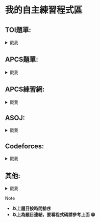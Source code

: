 # 我的自主練習程式區


## TOI題單:
<details>
<summary> 戳我 </summary>
  
- [x] [c199. 爬山去 (Hiking)](https://zerojudge.tw/ShowProblem?problemid=c199)　　　　　　　　　　<sub>2024/2/26~2024/2/26</sub>

- [x] [e622. 虛擬寵物大師 (Master)](https://zerojudge.tw/ShowProblem?problemid=e622)　　　　　　　<sub>2024/2/26~2024/2/26</sub>

- [x] [f515.	英文縮寫 (Abbreviation)](https://zerojudge.tw/ShowProblem?problemid=f515)      　　　　　　<sub>2024/2/29~2024/2/29</sub>

- [x] [e621. 免費停車 (Free Parking)](https://zerojudge.tw/ShowProblem?problemid=e621)　　　　　　<sub>2024/2/29~2024/2/29</sub>

- [x] [f337.	同樂會 (Party)](https://zerojudge.tw/ShowProblem?problemid=f337)　　　　　　　　　　　<sub>2024/2/29~2024/2/29</sub>

- [x] [k516. 根號 (Sqrt)](https://zerojudge.tw/ShowProblem?problemid=k516)　　　　　　　　　　　　<sub>2024/3/1~2024/3/6</sub>

- [x] [l919.	珠寶交易 (Jewel)](https://zerojudge.tw/ShowProblem?problemid=l919)　　　　　　　　　　<sub>2024/2/26~2024/2/26</sub>

- [x] [k467.	分班 (Class)](https://zerojudge.tw/ShowProblem?problemid=k467)　　　　　　　　　　　　<sub>2024/3/2~2024/3/2</sub>

- [x] [e806. 多項式計算 (Polynomial)](https://zerojudge.tw/ShowProblem?problemid=e806)　　　　　　<sub>2024/3/7~2024/3/23</sub>

- [x] [k514.	解藥 (Medicine)](https://zerojudge.tw/ShowProblem?problemid=k514)　　　　　　　　　　<sub>2024/3/8~2024/3/23</sub>

- [x] [n360. 搶21 (The 21 Game)](https://zerojudge.tw/ShowProblem?problemid=n360)　　　　　　　　<sub>2024/3/21~2024/3/22</sub>

- [x] [n361. 數字旅館 (hotel)](https://zerojudge.tw/ShowProblem?problemid=n361)　　　　　　　　　　<sub>2024/3/21~2024/3/21</sub>

- [x] [n362. 質數遊戲 (Primes)](https://zerojudge.tw/ShowProblem?problemid=n362)　　　　　　　　　<sub>2024/3/21~2024/3/27</sub>

- [x] [k468.	打靶 (Target)](https://zerojudge.tw/ShowProblem?problemid=k468)　　　　　　　　　　　<sub>2024/3/23~2024/5/21</sub>

- [x] [e808. 不再傻傻等公車 (Bus)](https://zerojudge.tw/ShowProblem?problemid=e808)　　　　　　　<sub>2024/3/24~2024/3/24</sub>

- [x] [n630. 電影院 (Cinema)](https://zerojudge.tw/ShowProblem?problemid=n360)　　　　　　　　　<sub>2024/4/29~2024/4/29</sub>

- [x] [n631. 撲克 (Poker)](https://zerojudge.tw/ShowProblem?problemid=n361)　　　　　　　　　　　<sub>2024/4/29~2024/5/11</sub>

- [x] [n632. 熱門商品 (Commodity)](https://zerojudge.tw/ShowProblem?problemid=n632)　　　　　　　<sub>2024/4/29~2024/5/15</sub>

- [x] [k466. 成績分析 (Analysis)](https://zerojudge.tw/ShowProblem?problemid=k466)　　　　　　　　　<sub>2024/6/6~2024/6/6</sub>

- [ ] [k253. 成績分析 (Analysis)](https://zerojudge.tw/ShowProblem?problemid=k253)　　　　　　　　　<sub>2024/7/25~</sub>

- [x] [f818. 物競天擇 (Survival)](https://zerojudge.tw/ShowProblem?problemid=f818)　　　　　　　　　<sub>2024/8/10~2024/8/10</sub>

- [x] [f819. 圖書館 (Library)](https://zerojudge.tw/ShowProblem?problemid=f819)　　　　　　　　　<sub>2024/8/10~2024/8/10</sub>

- [ ] [f820. 極限運動 (Sports)](https://zerojudge.tw/ShowProblem?problemid=f820)　　　　　　　　　　　<sub>2024/8/10~</sub>

- [x] [m397. 烤肉 (BBQ)](https://zerojudge.tw/ShowProblem?problemid=m397)　　　　　　　　　<sub>2024/8/12~2024/8/12</sub>

- [x] [e623. 2. PPAP](https://zerojudge.tw/ShowProblem?problemid=e623)　　　　　　　　　<sub>2024/8/13~2024/8/13</sub>

- [x] [h659. 計程車 (Taxi)](https://zerojudge.tw/ShowProblem?problemid=h659)　　　　　　　　　<sub>2024/8/13~2024/8/13</sub>

- [x] [f708. 蟲蟲危機 (Insect)](https://zerojudge.tw/ShowProblem?problemid=f708)　　　　　　　　　<sub>2024/8/13~2024/8/13</sub>

- [x] [g497. 電梯 (Elevator)](https://zerojudge.tw/ShowProblem?problemid=g497)　　　　　　　　　<sub>2024/8/13~2024/8/13</sub>

- [x] [h658. 捕魚 (Fishing)](https://zerojudge.tw/ShowProblem?problemid=h658)　　　　　　　　　<sub>2024/8/13~2024/8/13</sub>

- [x] [j178. 手遊廣告 (Advertisement)](https://zerojudge.tw/ShowProblem?problemid=j178)　　　　　　　　　<sub>2024/8/13~2024/8/13</sub>

- [x] [f043. 1. 小豪的回家作業 (Homework)](https://zerojudge.tw/ShowProblem?problemid=f043)　　　　　　　　　<sub>2024/8/16~2024/8/16</sub>

- [x] [f373. 週年慶 Anniversary](https://zerojudge.tw/ShowProblem?problemid=f373)　　　　　　　　　<sub>2024/8/16~2024/8/16</sub>

- [x] [f706. 時區 (Zone)](https://zerojudge.tw/ShowProblem?problemid=f706)　　　　　　　　　<sub>2024/8/16~2024/8/16</sub>

- [x] [f707. 幸運 7 (Lucky Seven)](https://zerojudge.tw/ShowProblem?problemid=f707)　　　　　　　　　<sub>2024/8/16~2024/8/16</sub>

- [x] [g498. 兔子跳躍 (Rabbit)](https://zerojudge.tw/ShowProblem?problemid=g498)　　　　　　　　　<sub>2024/8/16~2024/8/16</sub>

- [x] [j180. 戰備存糧 (Food)](https://zerojudge.tw/ShowProblem?problemid=j180)　　　　　　　　　<sub>2024/8/16~2024/8/16</sub>

- [x] [l918. P1. 彈珠汽水 (Soda)](https://zerojudge.tw/ShowProblem?problemid=l918)　　　　　　　　　<sub>2024/8/16~2024/8/16</sub>

- [x] [e794. p1.黃金比例](https://zerojudge.tw/ShowProblem?problemid=e794)　　　　　　　　　<sub>2024/8/16~2024/8/16</sub>

- [x] [k924. P1. 數字結合 (Combination)](https://zerojudge.tw/ShowProblem?problemid=k924)　　　　　　　　　<sub>2024/8/16~2024/8/16</sub>

- [x] [g496. 彗星列車 (Comet)](https://zerojudge.tw/ShowProblem?problemid=g496)　　　　　　　　　<sub>2024/8/16~2024/8/16</sub>

- [x] [e798. p5. 卷積神經網路](https://zerojudge.tw/ShowProblem?problemid=e798)　　　　　　　　　<sub>2024/8/16~2024/8/16</sub>

- [x] [f513. 舉旗遊戲 (Flag)](https://zerojudge.tw/ShowProblem?problemid=f513)　　　　　　　　　<sub>2024/8/16~2024/8/16</sub>

- [x] [k398. 密室逃脫 (Escape)](https://zerojudge.tw/ShowProblem?problemid=k398)　　　　　　　　　<sub>2024/8/16~2024/8/16</sub>

- [x] [i376. 尋寶 (Treasure)](https://zerojudge.tw/ShowProblem?problemid=i376)　　　　　　　　　<sub>2024/8/16~2024/8/16</sub>

- [x] [f149. 3. 炸彈偵測器 (Detector)](https://zerojudge.tw/ShowProblem?problemid=f149)　　　　　　　　　<sub>2024/8/16~2024/8/16</sub>

- [x] [o578. 起司 (Cheese)](https://zerojudge.tw/ShowProblem?problemid=o578)　　　　　　　　　<sub>2024/8/16~2024/8/16</sub>

- [x] [o579. 電動滑板車 (e-Scooter)](https://zerojudge.tw/ShowProblem?problemid=o579)　　　　　　　　　<sub>2024/8/16~2024/8/16</sub>

- [X] [o580. 因數計算 (Factor)](https://zerojudge.tw/ShowProblem?problemid=o580)　　　　　　　　　<sub>2024/10/2~2024/10/2</sub>

- [ ] [o626. 檔案順序 (Files)](https://zerojudge.tw/ShowProblem?problemid=o626)　　　　　　　　　<sub>2024/8/16~2024/8/16</sub>

- [ ] [o627. 校外教學分組 (Trip)](https://zerojudge.tw/ShowProblem?problemid=o627)　　　　　　　　　<sub>2024/8/16~2024/8/16</sub>

- [ ] [o628. 天秤 (Libra)](https://zerojudge.tw/ShowProblem?problemid=o628)　　　　　　　　　<sub>2024/10/2~2024/10/2</sub>

- [X] [k463. 破冰活動 (Icebreaker)](https://zerojudge.tw/ShowProblem?problemid=k463)　　　　　　　　　<sub>2024/10/2~2024/10/2</sub>

- [ ] [f815.	遊戲升等](https://zerojudge.tw/ShowProblem?problemid=f815)　　　　　　　　　　　<sub></sub>

</details>
  
## APCS題單:
<details>
<summary> 戳我 </summary>
  
- [x] [m370. 1. 機械鼠](https://zerojudge.tw/ShowProblem?problemid=m370)　　　　　　　　　　　<sub>2023/11/9~2023/11/16</sub>

- [x] [m371. 2. 卡牌遊戲](https://zerojudge.tw/ShowProblem?problemid=m371)　　　　　　　　　　<sub>2023/12/30~2023/12/30</sub>

- [x] [c290. 1.	秘密差](https://zerojudge.tw/ShowProblem?problemid=c290)　　　　　　　　　　　　<sub>2024/3/20~2024/3/23</sub>

- [x] [e289. 3. 美麗的彩帶](https://zerojudge.tw/ShowProblem?problemid=e289)　　　　　　　　　　<sub>2024/3/23~2024/4/27</sub>

- [x] [j605. 1.	程式考試](https://zerojudge.tw/ShowProblem?problemid=j605)　　　　　　　　　　　<sub>2024/3/27~2024/3/27</sub>

- [x] [f580. 2. 骰子](https://zerojudge.tw/ShowProblem?problemid=f580)　　　　　　　　　　　　　<sub>2024/3/28~2024/3/29</sub>

- [x] [g276. 2. 魔王迷宮](https://zerojudge.tw/ShowProblem?problemid=g276)　　　　　　　　　　　<sub>2024/3/28~2024/7/7</sub>

- [x]  [b966. 3. 線段覆蓋長度](https://zerojudge.tw/ShowProblem?problemid=b966)　　　　　　　　　<sub>2024/4/6~2024/4/6</sub>

- [ ] [h084. 4. 牆上海報](https://zerojudge.tw/ShowProblem?problemid=h084)　　　　　　　　　　　<sub>2024/4/7~</sub>

- [ ] [j123. 2. 運貨站](https://zerojudge.tw/ShowProblem?problemid=j123)　　　　　　　　　　　　<sub>2024/4/18~</sub>

- [x] [b965. 2. 矩陣轉換](https://zerojudge.tw/ShowProblem?problemid=b965)　　　　　　　　　　　<sub>2024/4/20~2024/8/19</sub> 

- [x] [h081. 2. 程式交易](https://zerojudge.tw/ShowProblem?problemid=h081)　　　　　　　　　　　<sub>2024/5/2~2024/5/2</sub>

- [x] [m931. 1. 遊戲選角](https://zerojudge.tw/ShowProblem?problemid=m931)　　　　　　　　　　　<sub>2024/6/3~2024/6/3</sub>

- [x] [o076. 1. 特技表演](https://zerojudge.tw/ShowProblem?problemid=o076)　　　　　　　　　　　<sub>2024/6/16~2024/6/16</sub>

- [x] [o077. 2. 電子畫布](https://zerojudge.tw/ShowProblem?problemid=o077)　　　　　　　　　　　<sub>2024/6/16~2024/6/16</sub>

- [ ] [o078. 3. 缺字問題](https://zerojudge.tw/ShowProblem?problemid=o078)　　　　　　　　　　　<sub>2024/6/16~</sub>

- [x] [k731. 1. 路徑偵測](https://zerojudge.tw/ShowProblem?problemid=k731)　　　　　　　　　　　<sub>2024/7/7~2024/7/7</sub>

- [x] [j606. 2. 造字程式](https://zerojudge.tw/ShowProblem?problemid=j606)　　　　　　　　　　　<sub>2024/8/10~2024/8/10</sub>

- [x] [c294. 1. 三角形辨別](https://zerojudge.tw/ShowProblem?problemid=c294)　　　　　　　　　　　<sub>2024/8/16~2024/8/16</sub>

- [x] [c461. apcs 邏輯運算子 (Logic Operators)](https://zerojudge.tw/ShowProblem?problemid=c461)　　　　　　　　　　　　　<sub>2024/8/16~2024/8/16</sub>

- [x] [e286. 籃球比賽](https://zerojudge.tw/ShowProblem?problemid=e286)　　　　　　　　　　　<sub>2024/8/17~2024/8/17</sub>

- [x] [f579. 1. 購物車](https://zerojudge.tw/ShowProblem?problemid=f579)　　　　　　　　　　　<sub>2024/8/17~2024/8/17</sub>

- [x] [g595. 1. 修補圍籬](https://zerojudge.tw/ShowProblem?problemid=g595)　　　　　　　　　　　<sub>2024/8/17~2024/8/17</sub>

- [x] [b964. 1. 成績指標](https://zerojudge.tw/ShowProblem?problemid=b964)　　　　　　　　　　　　　<sub>2024/8/17~2024/8/17</sub>

- [x] [e313. 最少相異字母](https://zerojudge.tw/ShowProblem?problemid=e313)　　　　　　　　　　　<sub>2024/8/17~2024/8/17</sub>

- [x] [e287. 機器人的路徑](https://zerojudge.tw/ShowProblem?problemid=e287)　　　　　　　　　　　<sub>2024/8/17~2024/8/17</sub>

- [x] [f313. 2. 人口遷移](https://zerojudge.tw/ShowProblem?problemid=f313)　　　　　　　　　　　　　<sub>2024/8/17~2024/8/17</sub>

- [X] [c291. 2. 小群體](https://zerojudge.tw/ShowProblem?problemid=c291)　　　　　　　　　　　　<sub>2024/9/7~2024/9/7</sub>

- [ ] [c575. 4. 基地台](https://zerojudge.tw/ShowProblem?problemid=c575)　　　　　　　　　　　　　<sub></sub>

- [ ] [i401. 3. 雷射測試](https://zerojudge.tw/ShowProblem?problemid=i401)　　　　　　　　　　　<sub></sub>

- [ ] [h083. 3. 數位占卜](https://zerojudge.tw/ShowProblem?problemid=h083)　　　　　　　　　　　<sub></sub>

- [ ] [f581. 3. 圓環出口](https://zerojudge.tw/ShowProblem?problemid=f581)　　　　　　　　　　　<sub></sub>

</details>

## APCS練習網:
<details>
<summary> 戳我 </summary>

- [ ] [a152: 二分搜尋](https://apcsclass.csie.ntnu.edu.tw/ShowProblem?problemid=a152)　　　　　　　　　　　　<sub>2024/4/7~</sub>

- [X] [a051: 城市旅遊](https://apcsclass.csie.ntnu.edu.tw/ShowProblem?problemid=a051)　　　　　　　　　　　<sub>2024/9/6~2024/9/6</sub>

- [X] [a102: 油田](https://apcsclass.csie.ntnu.edu.tw/ShowProblem?problemid=a102)　　　　　　　　　　　　<sub>2024/9/7~2024/9/7</sub>

- [X] [a103: 小群體](https://apcsclass.csie.ntnu.edu.tw/ShowProblem?problemid=a103)　　　　　　　　　　　　<sub>2024/9/7~2024/9/7</sub>

- [ ] [a109: 跑長編碼與資料壓縮](https://apcsclass.csie.ntnu.edu.tw/ShowProblem?problemid=a109)　　　　　　　　　　　　　<sub></sub>

- [ ] [a153: 二分法求解](https://apcsclass.csie.ntnu.edu.tw/ShowProblem?problemid=a153)　　　　　　　　　　　<sub></sub>

</details>

## ASOJ:
<details>
<summary> 戳我 </summary>
  
- [ ] [礦坑 (Mine)](https://apcs-simulation.com/problem/apcs0303)　　　　　　　　　　　　　<sub>2024/4/3~</sub>

- [X] [遊戲 (Game)](https://apcs-simulation.com/problem/apcs0801)　　　　　　　　　　　　<sub>2024/8/31~2024/9/6</sub>

- [X] [天旋地轉 (Spinning)](https://apcs-simulation.com/problem/apcs0802)　　　　　　　　　　　　<sub>2024/8/31~2024/8/31</sub>

</details>

## Codeforces:
<details>
<summary> 戳我 </summary>

- [X] [B. Three Brothers](https://codeforces.com/problemset/problem/2010/B)　　　　　　　　　　　　<sub>2024/9/14~2024/9/14</sub>
  
- [X] [A. Alternating Sum of Numbers](https://codeforces.com/problemset/problem/2010/A)　　　　　<sub>2024/9/14~2024/9/14</sub>

- [X] [A. A+B Again?](https://codeforces.com/problemset/problem/1999/A)　　　　　　　　　　　　<sub>2024/9/14~2024/9/14</sub>

- [X] [A. Problem Generator](https://codeforces.com/contest/1980/problem/A)　　　　　　　　　　　　<sub>2024/9/21~2024/9/21</sub>

</details>


## 其他:
<details>
<summary> 戳我 </summary>
  
- [x] [a565.	p&q的邂逅](https://zerojudge.tw/ShowProblem?problemid=a565)　　　　　　　　　　　<sub>2024/2/20~2024/4/27</sub>

- [x] [i213.	stack 練習](https://zerojudge.tw/ShowProblem?problemid=i213)　　　　　　　　　　　　<sub>2024/2/20~2024/2/20</sub>

- [x] [a915. 二维点排序](https://zerojudge.tw/ShowProblem?problemid=a915)　　　　　　　　　　　<sub>2024/3/20~2024/3/20</sub>

- [x] [a233. 排序法~~~ 挑戰極限](https://zerojudge.tw/ShowProblem?problemid=a233)　　　　　　　<sub>2024/3/20~2024/3/20</sub>

- [ ] [a021. 大數運算](https://zerojudge.tw/ShowProblem?problemid=a021)　　　　　　　　　　　　<sub>2024/3/30~</sub>

- [ ] [d485. 我愛偶數](https://zerojudge.tw/ShowProblem?problemid=d485)　　　　　　　　　　　　<sub>2024/4/1~</sub>

- [x] [a539. Flip Sort](https://zerojudge.tw/ShowProblem?problemid=a539)　　　　　　　　　　　　<sub>2024/4/1~2024/4/7</sub>

- [x] [b513.	判斷質數-商競103](https://zerojudge.tw/ShowProblem?problemid=b513)　　　　　　　　<sub>2024/4/3~2024/4/3</sub>

- [x] [d732.	二分搜尋法](https://zerojudge.tw/ShowProblem?problemid=d732)　　　　　　　　　　　<sub>2024/4/3~2024/4/5</sub>

- [x] [a007. 判斷質數](https://zerojudge.tw/ShowProblem?problemid=a007)　　　　　　　　　　　　<sub>2024/4/7~2024/4/7</sub>

- [x] [hwsh_a317. 長腿阿馨爬樓梯](https://zerojudge.tw/ShowProblem?problemid=a233)　　　　　　<sub>2024/4/10~2024/4/10</sub>

- [x] [b184. 5. 裝貨櫃問題](https://zerojudge.tw/ShowProblem?problemid=b184)　　　　　　　　　　<sub>2024/4/17~2024/4/17</sub>

- [x] [c833. 第四題：二維陣列](https://zerojudge.tw/ShowProblem?problemid=c833)　　　　　　　　<sub>2024/5/23~2024/5/30</sub>

- [x] [d637. 路過的鴨duck](https://zerojudge.tw/ShowProblem?problemid=d637)　　　　　　　　<sub>2024/7/28~2024/8/8</sub>

- [x] [a587. 祖靈好孝順 ˋˇˊ](https://zerojudge.tw/ShowProblem?problemid=a587)　　　　　　　　<sub>2024/8/8~2024/8/8</sub>

- [x] [f345. 新手練習題—陣列](https://zerojudge.tw/ShowProblem?problemid=f345)　　　　　　　　<sub>2024/8/8~2024/8/8</sub>

- [x] [d073. 分組報告](https://zerojudge.tw/ShowProblem?problemid=d073)　　　　　　　　　　　　<sub>2024/8/12~8/16</sub>

- [x] [a006. 一元二次方程式](https://zerojudge.tw/ShowProblem?problemid=a006)　　　　　　　　　　　　<sub>2024/8/12~8/12</sub>

- [x] [d491. 我也愛偶數 (swap 版)](https://zerojudge.tw/ShowProblem?problemid=d491)　　　　　　　　<sub>2024/8/15~2024/8/15</sub>

- [x] [c316. 最遠點對！前傳](https://zerojudge.tw/ShowProblem?problemid=c316)　　　　　　　　<sub>2024/8/15~2024/8/15</sub>

- [x] [e924. pC. 括號配對](https://zerojudge.tw/ShowProblem?problemid=e924)　　　　　　　　<sub>2024/8/16~2024/8/16</sub>

- [x] [c123. 00514 - Rails](https://zerojudge.tw/ShowProblem?problemid=c123)　　　　　　　　<sub>2024/8/16~2024/8/16</sub>

- [x] [a053. Sagit's 計分程式](https://zerojudge.tw/ShowProblem?problemid=a053)　　　　　　　　<sub>2024/8/16~2024/8/16</sub>

- [x] [d511. 小明的作業](https://zerojudge.tw/ShowProblem?problemid=d511)　　　　　　　　<sub>2024/8/16~2024/8/16</sub>

- [x] [g779. 小億老師的幸運數字](https://zerojudge.tw/ShowProblem?problemid=g779)　　　　　　　　<sub>2024/8/16~2024/8/16</sub>

- [x] [d067. 格瑞哥里的煩惱 (1 行版)](https://zerojudge.tw/ShowProblem?problemid=d067)　　　　　　　　<sub>2024/8/16~2024/8/16</sub>

- [x] [d069. 格瑞哥里的煩惱 (t 行版)](https://zerojudge.tw/ShowProblem?problemid=d069)　　　　　　　　<sub>2024/8/16~2024/8/16</sub>

- [x] [d070. 格瑞哥里的煩惱 (0 尾版)](https://zerojudge.tw/ShowProblem?problemid=d070)　　　　　　　　<sub>2024/8/16~2024/8/16</sub>

- [x] [d071. 格瑞哥里的煩惱 (EOF 版)](https://zerojudge.tw/ShowProblem?problemid=d071)　　　　　　　　<sub>2024/8/16~2024/8/16</sub>

- [x] [d072. 格瑞哥里的煩惱 (Case 版)](https://zerojudge.tw/ShowProblem?problemid=d072)　　　　　　　　<sub>2024/8/16~2024/8/16</sub>

- [x] [a024. 最大公因數(GCD)](https://zerojudge.tw/ShowProblem?problemid=a024)　　　　　　　　<sub>2024/8/16~2024/8/16</sub>

- [x] [a040. 阿姆斯壯數](https://zerojudge.tw/ShowProblem?problemid=a040)　　　　　　　　<sub>2024/8/16~2024/8/16</sub>

- [x] [a059. 完全平方和](https://zerojudge.tw/ShowProblem?problemid=a059)　　　　　　　　<sub>2024/8/16~2024/8/16</sub>

- [x] [a148. You Cannot Pass?!](https://zerojudge.tw/ShowProblem?problemid=a148)　　　　　　　　<sub>2024/8/16~2024/8/16</sub>

- [x] [b294. 經濟大恐荒](https://zerojudge.tw/ShowProblem?problemid=b294)　　　　　　　　<sub>2024/8/16~2024/8/16</sub>

- [x] [c013. 00488 - Triangle Wave ](https://zerojudge.tw/ShowProblem?problemid=c013)　　　　　　　　<sub>2024/8/16~2024/8/16</sub>

- [x] [a022. 迴文](https://zerojudge.tw/ShowProblem?problemid=a022)　　　　　　　　<sub>2024/8/16~2024/8/16</sub>

- [x] [d049. 中華民國萬歲！](https://zerojudge.tw/ShowProblem?problemid=d049)　　　　　　　　<sub>2024/8/16~2024/8/16</sub>

- [x] [d058. BASIC 的 SGN 函數](https://zerojudge.tw/ShowProblem?problemid=d070)　　　　　　　　<sub>2024/8/16~2024/8/16</sub>

- [x] [d010. 盈數、虧數和完全數](https://zerojudge.tw/ShowProblem?problemid=d010)　　　　　　　　<sub>2024/8/16~2024/8/16</sub>

- [x] [e343. BMI 計算](https://zerojudge.tw/ShowProblem?problemid=e343)　　　　　　　　<sub>2024/8/16~2024/8/16</sub>

- [x] [d051. 糟糕，我發燒了！](https://zerojudge.tw/ShowProblem?problemid=d051)　　　　　　　　<sub>2024/8/16~2024/8/16</sub>

- [x] [a004. 文文的求婚](https://zerojudge.tw/ShowProblem?problemid=a004)　　　　　　　　<sub>2024/8/16~2024/8/16</sub>

- [x] [d532. 文文的求婚 (三)](https://zerojudge.tw/ShowProblem?problemid=d532)　　　　　　　　<sub>2024/8/16~2024/8/16</sub>

- [x] [e533. 11942 - Lumberjack Sequencing](https://zerojudge.tw/ShowProblem?problemid=e533)　　　　　　　　<sub>2024/8/16~2024/8/16</sub>

- [x] [a799. 正值國](https://zerojudge.tw/ShowProblem?problemid=a799)　　　　　　　　<sub>2024/8/16~2024/8/16</sub>

- [x] [c435. MAX ! MAX ! MAX !](https://zerojudge.tw/ShowProblem?problemid=c435)　　　　　　　　<sub>2024/8/16~2024/8/16</sub>

- [x] [k026. 中位數](https://zerojudge.tw/ShowProblem?problemid=k026)　　　　　　　　<sub>2024/8/16~2024/8/16</sub>

- [x] [c508. 去蟲](https://zerojudge.tw/ShowProblem?problemid=c508)　　　　　　　　<sub>2024/8/16~2024/8/16</sub>

- [x] [d817. Pascal's triangle's secret (I)](https://zerojudge.tw/ShowProblem?problemid=d817)　　　　　　　　<sub>2024/8/16~2024/8/16</sub>

- [x] [g488. COVID-101](https://zerojudge.tw/ShowProblem?problemid=g488)　　　　　　　　<sub>2024/8/16~2024/8/16</sub>

- [x] [e357. 遞迴函數練習](https://zerojudge.tw/ShowProblem?problemid=e357)　　　　　　　　<sub>2024/8/16~2024/8/16</sub>

- [x] [b877. 我是電視迷](https://zerojudge.tw/ShowProblem?problemid=b877)　　　　　　　　<sub>2024/8/16~2024/8/16</sub>

- [x] [d063. 0 與 1](https://zerojudge.tw/ShowProblem?problemid=d063)　　　　　　　　<sub>2024/8/16~2024/8/16</sub>

- [x] [d827. 買鉛筆](https://zerojudge.tw/ShowProblem?problemid=d827)　　　　　　　　<sub>2024/8/16~2024/8/16</sub>

- [x] [d483. hello, world](https://zerojudge.tw/ShowProblem?problemid=d483)　　　　　　　　<sub>2024/8/16~2024/8/16</sub>

- [x] [d126. 一、牧场围栏](https://zerojudge.tw/ShowProblem?problemid=d126)　　　　　　　　<sub>2024/8/16~2024/8/16</sub>

- [x] [d050. 妳那裡現在幾點了？](https://zerojudge.tw/ShowProblem?problemid=d050)　　　　　　　　<sub>2024/8/16~2024/8/16</sub>

- [x] [d507. 三角形的判斷](https://zerojudge.tw/ShowProblem?problemid=d507)　　　　　　　　<sub>2024/8/16~2024/8/16</sub>

- [x] [a009. 解碼器](https://zerojudge.tw/ShowProblem?problemid=a009)　　　　　　　　<sub>2024/8/16~2024/8/16</sub>

- [x] [a224. 明明愛明明](https://zerojudge.tw/ShowProblem?problemid=a224)　　　　　　　　<sub>2024/8/16~2024/8/16</sub>

- [x] [a015. 矩陣的翻轉](https://zerojudge.tw/ShowProblem?problemid=a015)　　　　　　　　<sub>2024/8/16~2024/8/16</sub>

- [x] [a227. 三龍杯 -> 河內之塔 ](https://zerojudge.tw/ShowProblem?problemid=a227)　　　　　　　　<sub>2024/8/16~2024/8/16</sub>

- [ ] [b936. Kevin 愛橘子](https://zerojudge.tw/ShowProblem?problemid=b936)　　　　　　　　<sub>2024/8/17~</sub>

- [ ] [k184. 房屋推薦](https://zerojudge.tw/ShowProblem?problemid=k184)　　　　　　　　　　　　<sub></sub>

- [ ] [d237.	質數合](https://zerojudge.tw/ShowProblem?problemid=d237)　　　　　　　　<sub></sub>

- [ ] [hwsh_a318.	小妮爬樓梯（總次數上限版）](https://judge.hwsh.tc.edu.tw/ShowProblem?problemid=a318)　　　　　　　　<sub></sub>

- [ ] [hwsh_a319.	小妮爬樓梯（連續次數上限版）](https://judge.hwsh.tc.edu.tw/ShowProblem?problemid=a319)　　　　　　　　<sub></sub>


</details>

> [!NOTE]
> - **以上題目按時間排序**
> - **以上為題目連結，要看程式碼請參考上面 :grin:**
